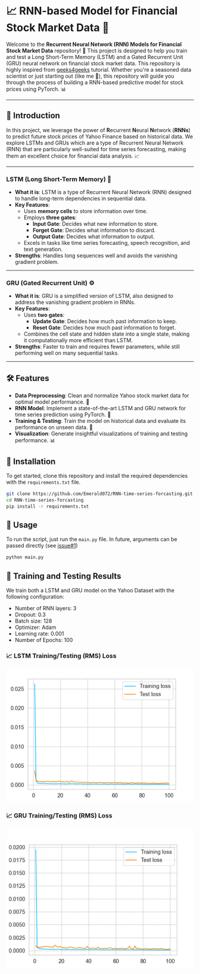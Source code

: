 # 📈 RNN-based Model for Financial Stock Market Data 🚀

Welcome to the **Recurrent Neural Network (RNN) Models for Financial Stock Market Data** repository! 🎉 
This project is designed to help you train and test a Long Short-Term Memory (LSTM) and a Gated Recurrent Unit (GRU)
neural network on financial stock market data. This repository is highly inspired from 
[geeks4geeks](https://www.geeksforgeeks.org/time-series-forecasting-using-pytorch/) tutorial. 
Whether you're a seasoned data scientist or just starting out (like me 🤗), this repository will guide you through the
process of building a RNN-based predictive model for stock prices using PyTorch. 📊

---

## 🌟 Introduction

In this project, we leverage the power of **R**ecurrent **N**eural **N**etwork (**RNNs**) to predict future stock 
prices of Yahoo Finance based on historical data. 
We explore LSTMs and GRUs which are a type of Recurrent Neural Network (RNN) that are particularly well-suited for 
time series forecasting, making them an excellent choice for financial data analysis. 📈

---

### **LSTM (Long Short-Term Memory)** 🧠
- **What it is**: LSTM is a type of Recurrent Neural Network (RNN) designed to handle long-term dependencies in sequential data.
- **Key Features**:
  - Uses **memory cells** to store information over time.
  - Employs **three gates**:
    - **Input Gate**: Decides what new information to store.
    - **Forget Gate**: Decides what information to discard.
    - **Output Gate**: Decides what information to output.
  - Excels in tasks like time series forecasting, speech recognition, and text generation.
- **Strengths**: Handles long sequences well and avoids the vanishing gradient problem.

---

### **GRU (Gated Recurrent Unit)** ⚙️
- **What it is**: GRU is a simplified version of LSTM, also designed to address the vanishing gradient problem in RNNs.
- **Key Features**:
  - Uses **two gates**:
    - **Update Gate**: Decides how much past information to keep.
    - **Reset Gate**: Decides how much past information to forget.
  - Combines the cell state and hidden state into a single state, making it computationally more efficient than LSTM.
- **Strengths**: Faster to train and requires fewer parameters, while still performing well on many sequential tasks.

---

## 🛠 Features

- **Data Preprocessing**: Clean and normalize Yahoo stock market data for optimal model performance. 🧹
- **RNN Model**: Implement a state-of-the-art LSTM and GRU network for time series prediction using PyTorch. 🧠
- **Training & Testing**: Train the model on historical data and evaluate its performance on unseen data. 🧪
- **Visualization**: Generate insightful visualizations of training and testing performance. 📊

## 🚀 Installation

To get started, clone this repository and install the required dependencies with 
the `requirements.txt` file.

```bash
git clone https://github.com/Emerald072/RNN-time-series-forcasting.git
cd RNN-time-series-forcasting
pip install -r requirements.txt
```

## 🎯 Usage
To run the script, just run the `main.py` file. 
In future, arguments can be passed directly (see [issue#1](https://github.com/Emerald072/RNN-time-series-forcasting/issues/1)) 
```bash 
python main.py
```

## 🧪  Training and Testing Results
We train both a LSTM and GRU model on the Yahoo Dataset with the following 
configuration:
- Number of RNN layers: 3
- Dropout: 0.3
- Batch size: 128
- Optimizer: Adam
- Learning rate: 0.001
- Number of Epochs: 100

### 📈 LSTM Training/Testing (RMS) Loss
![LSTM.png](plots/LSTM.png)
### 📈 GRU Training/Testing (RMS) Loss
![GRU.png](plots/GRU.png)



